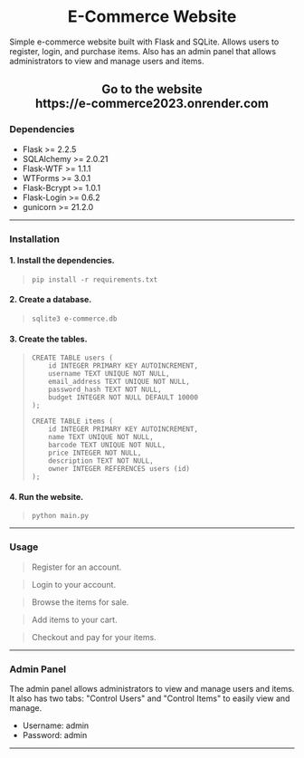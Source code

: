 <h1 align=center>E-Commerce Website</h1>

Simple e-commerce website built with Flask and SQLite. Allows users to register, login, and purchase items. Also has an admin panel that allows administrators to view and manage users and items.

<h2 align=center>Go to the website<br>https://e-commerce2023.onrender.com</h2>

### Dependencies
- Flask >= 2.2.5
- SQLAlchemy >= 2.0.21
- Flask-WTF >= 1.1.1
- WTForms >= 3.0.1
- Flask-Bcrypt >= 1.0.1
- Flask-Login >= 0.6.2
- gunicorn >= 21.2.0

---

### Installation
#### 1. Install the dependencies.
> ```
> pip install -r requirements.txt
> ```

#### 2. Create a database.
> ```
> sqlite3 e-commerce.db
> ```

#### 3. Create the tables.
> ```
> CREATE TABLE users (
>     id INTEGER PRIMARY KEY AUTOINCREMENT,
>     username TEXT UNIQUE NOT NULL,
>     email_address TEXT UNIQUE NOT NULL,
>     password_hash TEXT NOT NULL,
>     budget INTEGER NOT NULL DEFAULT 10000
> );
>
> CREATE TABLE items (
>     id INTEGER PRIMARY KEY AUTOINCREMENT,
>     name TEXT UNIQUE NOT NULL,
>     barcode TEXT UNIQUE NOT NULL,
>     price INTEGER NOT NULL,
>     description TEXT NOT NULL,
>     owner INTEGER REFERENCES users (id)
> );
> ```

#### 4. Run the website.
> ```
> python main.py
> ```

---

### Usage
> Register for an account.

> Login to your account.

> Browse the items for sale.

> Add items to your cart.

> Checkout and pay for your items.

---

### Admin Panel
The admin panel allows administrators to view and manage users and items. It also has two tabs: "Control Users" and "Control Items" to easily view and manage.
  * Username: admin
  * Password: admin

---

